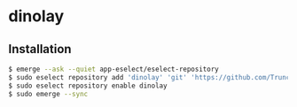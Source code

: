 # dinolay

## Installation
```bash
$ emerge --ask --quiet app-eselect/eselect-repository
$ sudo eselect repository add 'dinolay' 'git' 'https://github.com/TruncatedDinosour/dinolay.git'
$ sudo eselect repository enable dinolay
$ sudo emerge --sync
```

